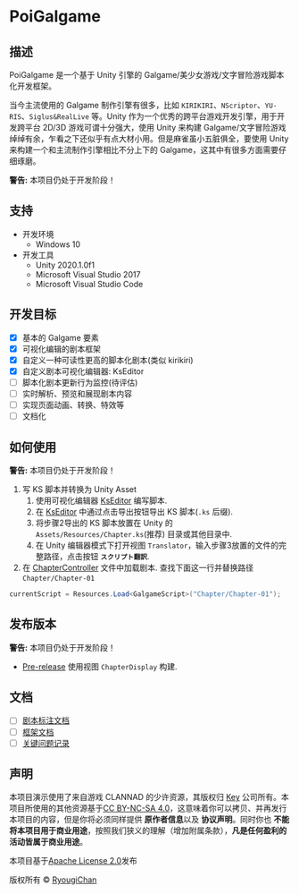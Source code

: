 # PoiGalgame

## 描述

PoiGalgame 是一个基于 Unity 引擎的 Galgame/美少女游戏/文字冒险游戏脚本化开发框架。

当今主流使用的 Galgame 制作引擎有很多，比如 `KIRIKIRI`、`NScriptor`、`YU-RIS`、`Siglus&RealLive` 等。Unity 作为一个优秀的跨平台游戏开发引擎，用于开发跨平台 2D/3D 游戏可谓十分强大，使用 Unity 来构建 Galgame/文字冒险游戏绰绰有余，乍看之下还似乎有点大材小用。但是麻雀虽小五脏俱全，要使用 Unity 来构建一个和主流制作引擎相比不分上下的 Galgame，这其中有很多方面需要仔细琢磨。

**警告:** 本项目仍处于开发阶段！

## 支持

- 开发环境
  - Windows 10
- 开发工具
  - Unity 2020.1.0f1
  - Microsoft Visual Studio 2017
  - Microsoft Visual Studio Code

## 开发目标

- [x] 基本的 Galgame 要素
- [x] 可视化编辑的剧本框架
- [x] 自定义一种可读性更高的脚本化剧本(类似 kirikiri)
- [x] 自定义剧本可视化编辑器: KsEditor
- [ ] 脚本化剧本更新行为监控(待评估)
- [ ] 实时解析、预览和展现剧本内容
- [ ] 实现页面动画、转换、特效等
- [ ] 文档化

## 如何使用

**警告:** 本项目仍处于开发阶段！

1. 写 KS 脚本并转换为 Unity Asset
    1. 使用可视化编辑器 [KsEditor](KsEditor/README.md) 编写脚本.
    2. 在 [KsEditor](KsEditor/README.md) 中通过点击导出按钮导出 KS 脚本(`.ks` 后缀).
    3. 将步骤2导出的 KS 脚本放置在 Unity 的 `Assets/Resources/Chapter.ks`(推荐) 目录或其他目录中.
    4. 在 Unity 编辑器模式下打开视图 `Translator`，输入步骤3放置的文件的完整路径，点击按钮 **`スクリプト翻訳`**.
2. 在 [ChapterController](Assets/Script/Chapter/ChapterController.cs) 文件中加载剧本.
  查找下面这一行并替换路径 `Chapter/Chapter-01`

  ```cs
  currentScript = Resources.Load<GalgameScript>("Chapter/Chapter-01");
  ```

## 发布版本

**警告:** 本项目仍处于开发阶段！

- [Pre-release](releases) 使用视图 `ChapterDisplay` 构建.

## 文档

- [ ] [剧本标注文档](#)
- [ ] [框架文档](#)
- [ ] [关键问题记录](#)

## 声明

本项目演示使用了来自游戏 CLANNAD 的少许资源，其版权归 [Key](http://key.visualarts.gr.jp) 公司所有。本项目所使用的其他资源基于[CC BY-NC-SA 4.0](https://creativecommons.org/licenses/by-nc-sa/4.0/)，这意味着你可以拷贝、并再发行本项目的内容，但是你将必须同样提供 **原作者信息**以及 **协议声明**。同时你也 **不能将本项目用于商业用途**，按照我们狭义的理解（增加附属条款），**凡是任何盈利的活动皆属于商业用途**。

本项目基于[Apache License 2.0](LICENSE)发布

版权所有 © [RyougiChan](https://github.com/RyougiChan)
